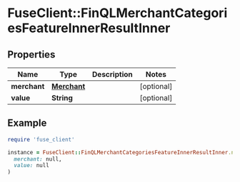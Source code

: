 # FuseClient::FinQLMerchantCategoriesFeatureInnerResultInner

## Properties

| Name | Type | Description | Notes |
| ---- | ---- | ----------- | ----- |
| **merchant** | [**Merchant**](Merchant.md) |  | [optional] |
| **value** | **String** |  | [optional] |

## Example

```ruby
require 'fuse_client'

instance = FuseClient::FinQLMerchantCategoriesFeatureInnerResultInner.new(
  merchant: null,
  value: null
)
```

